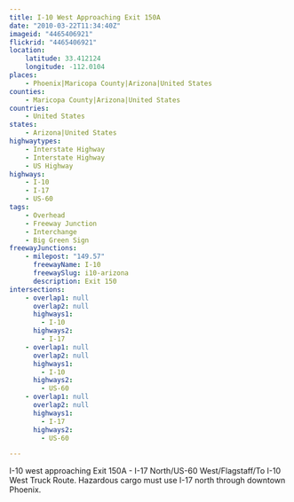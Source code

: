 ```yaml
---
title: I-10 West Approaching Exit 150A
date: "2010-03-22T11:34:40Z"
imageid: "4465406921"
flickrid: "4465406921"
location:
    latitude: 33.412124
    longitude: -112.0104
places:
    - Phoenix|Maricopa County|Arizona|United States
counties:
    - Maricopa County|Arizona|United States
countries:
    - United States
states:
    - Arizona|United States
highwaytypes:
    - Interstate Highway
    - Interstate Highway
    - US Highway
highways:
    - I-10
    - I-17
    - US-60
tags:
    - Overhead
    - Freeway Junction
    - Interchange
    - Big Green Sign
freewayJunctions:
    - milepost: "149.57"
      freewayName: I-10
      freewaySlug: i10-arizona
      description: Exit 150
intersections:
    - overlap1: null
      overlap2: null
      highways1:
        - I-10
      highways2:
        - I-17
    - overlap1: null
      overlap2: null
      highways1:
        - I-10
      highways2:
        - US-60
    - overlap1: null
      overlap2: null
      highways1:
        - I-17
      highways2:
        - US-60

---
```

I-10 west approaching Exit 150A - I-17 North/US-60 West/Flagstaff/To I-10 West Truck Route.  Hazardous cargo must use I-17 north through downtown Phoenix.
